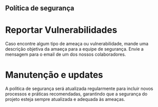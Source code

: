 ## Política de segurança

# Reportar Vulnerabilidades

Caso encontre algum tipo de ameaça ou vulnerabilidade, mande uma descrição objetiva da amaeça para a equipe de segurança. Envie
a mensagem para o email de um dos nossos colaboradores.

# Manutenção e updates 

A política de segurança será atualizada regularmente
para incluir novos processos e práticas recomendadas, garantindo
que a segurança do projeto esteja sempre atualizada e adequada às ameaças.

